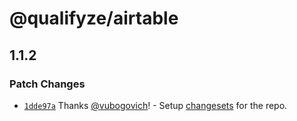 # @qualifyze/airtable

## 1.1.2
### Patch Changes



- [`1dde97a`](https://github.com/Qualifyze/airtable/commit/1dde97a461b96c648cb0f0384176c989290177fc) Thanks [@vubogovich](https://github.com/vubogovich)! - Setup [changesets](https://github.com/atlassian/changesets) for the repo.
